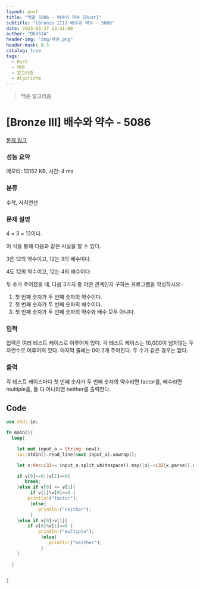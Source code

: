 ```yaml
---
layout: post
title: "백준 5086 - 배수와 약수 [Rust]"
subtitle: "[Bronze III] 배수와 약수 - 5086"
date: 2023-03-27 13:41:00
author: "DEVSIA"
header-img: "img/백준.png"
header-mask: 0.3
catalog: true
tags:
  - Rust
  - 백준
  - 알고리즘
  - Algorithm
---
```


> 백준 알고리즘

# [Bronze III] 배수와 약수 - 5086

[문제 링크](https://www.acmicpc.net/problem/5086)

### 성능 요약

메모리: 13152 KB, 시간: 4 ms

### 분류

수학, 사칙연산

### 문제 설명

<p>4 × 3 = 12이다.</p>

<p>이 식을 통해 다음과 같은 사실을 알 수 있다.</p>

<p>3은 12의 약수이고, 12는 3의 배수이다.</p>

<p>4도 12의 약수이고, 12는 4의 배수이다.</p>

<p>두 수가 주어졌을 때, 다음 3가지 중 어떤 관계인지 구하는 프로그램을 작성하시오.</p>

<ol>
	<li>첫 번째 숫자가 두 번째 숫자의 약수이다.</li>
	<li>첫 번째 숫자가 두 번째 숫자의 배수이다.</li>
	<li>첫 번째 숫자가 두 번째 숫자의 약수와 배수 모두 아니다.</li>
</ol>

### 입력

 <p>입력은 여러 테스트 케이스로 이루어져 있다. 각 테스트 케이스는 10,000이 넘지않는 두 자연수로 이루어져 있다. 마지막 줄에는 0이 2개 주어진다. 두 수가 같은 경우는 없다.</p>

### 출력

 <p>각 테스트 케이스마다 첫 번째 숫자가 두 번째 숫자의 약수라면 factor를, 배수라면 multiple을, 둘 다 아니라면 neither를 출력한다.</p>

## Code

```rs
use std::io;

fn main(){
  loop{

    let mut input_a = String::new();
    io::stdin().read_line(&mut input_a).unwrap();

    let v:Vec<i32>= input_a.split_whitespace().map(|x|->i32{x.parse().unwrap()}).collect();

    if v[0]==0||v[1]==0{
       break;
    }else if v[0] <= v[1]{
         if v[1]%v[0]==0 {
        println!("factor");
         }else{
            println!("neither");
         }
    }else if v[0]>v[1]{
        if v[0]%v[1]==0 {
            println!("multiple");
             }else{
                println!("neither");
             }
    }

  }


}


```
